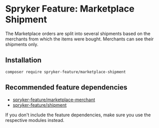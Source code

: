 # Spryker Feature: Marketplace Shipment

The Marketplace orders are split into several shipments based on the merchants from which the items were bought.  Merchants can see their shipments only.

## Installation

```
composer require spryker-feature/marketplace-shipment
```

## Recommended feature dependencies
- [spryker-feature/marketplace-merchant](https://github.com/spryker-feature/marketplace-merchant)
- [spryker-feature/shipment](https://github.com/spryker-feature/shipment)

If you don't include the feature dependencies, make sure you use the respective modules instead.
